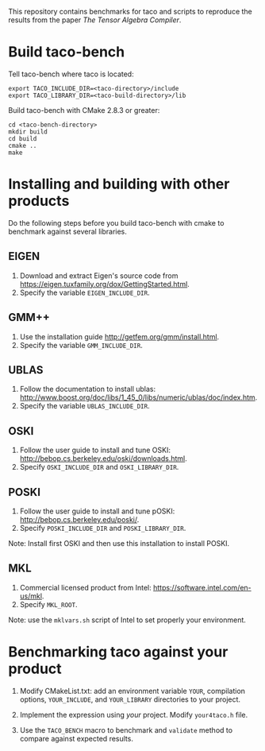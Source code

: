 This repository contains benchmarks for taco and scripts to reproduce the results from the paper *The Tensor Algebra Compiler*.

# Build taco-bench 
Tell taco-bench where taco is located:

    export TACO_INCLUDE_DIR=<taco-directory>/include
    export TACO_LIBRARY_DIR=<taco-build-directory>/lib

Build taco-bench with CMake 2.8.3 or greater:

    cd <taco-bench-directory>
    mkdir build
    cd build
    cmake ..
    make 

# Installing and building with other products

Do the following steps before you build taco-bench with cmake to benchmark against several libraries.

## EIGEN

1. Download and extract Eigen's source code from https://eigen.tuxfamily.org/dox/GettingStarted.html.
2. Specify the variable `EIGEN_INCLUDE_DIR`.

## GMM++

1. Use the installation guide http://getfem.org/gmm/install.html.
2. Specify the variable `GMM_INCLUDE_DIR`.

## UBLAS

1. Follow the documentation to install ublas: http://www.boost.org/doc/libs/1_45_0/libs/numeric/ublas/doc/index.htm.
2. Specify the variable `UBLAS_INCLUDE_DIR`.

## OSKI

1. Follow the user guide to install and tune OSKI: http://bebop.cs.berkeley.edu/oski/downloads.html.
3. Specify `OSKI_INCLUDE_DIR` and `OSKI_LIBRARY_DIR`.

## POSKI

1. Follow the user guide to install and tune pOSKI: http://bebop.cs.berkeley.edu/poski/.
2. Specify `POSKI_INCLUDE_DIR` and `POSKI_LIBRARY_DIR`.

Note: Install first OSKI and then use this installation to install POSKI.

## MKL
1. Commercial licensed product from Intel: https://software.intel.com/en-us/mkl.
2. Specify `MKL_ROOT`.

Note: use the `mklvars.sh` script of Intel to set properly your environment.

# Benchmarking taco against your product

1. Modify CMakeList.txt: add an environment variable `YOUR`, compilation options, `YOUR_INCLUDE`, and `YOUR_LIBRARY` directories to your project.

2. Implement the expression using *your* project. Modify `your4taco.h` file.

3. Use the `TACO_BENCH` macro to benchmark and `validate` method to compare against expected results.

